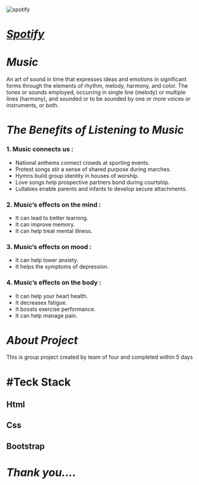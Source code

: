 ![spotify](https://user-images.githubusercontent.com/73729386/197356618-c132231d-c68f-402e-bb9a-a0912993c168.png)
# _[Spotify](https://new-spotify-clone.vercel.app/)_



# _Music_
  An art of sound in time that expresses ideas and emotions in significant forms through the elements of rhythm, melody, harmony, and color.
  The tones or sounds employed, occurring in single line (melody) or multiple lines (harmony), and sounded or to be sounded by one or more voices or instruments, or both.
  
# _The Benefits of Listening to Music_
### 1. Music connects us :
- National anthems connect crowds at sporting events.
- Protest songs stir a sense of shared purpose during marches.
- Hymns build group identity in houses of worship.
- Love songs help prospective partners bond during courtship.
- Lullabies enable parents and infants to develop secure attachments.

### 2. Music’s effects on the mind :
- It can lead to better learning.
- It can improve memory.
- It can help treat mental illness.

### 3. Music’s effects on mood :
- It can help lower anxiety.
- It helps the symptoms of depression.

### 4. Music’s effects on the body :
- It can help your heart health.
- It decreases fatigue.
- It boosts exercise performance.
- It can help manage pain.


# _About Project_
This is group project created by team of four and completed within 5 days 

<h1>#Teck Stack</h1>
<h2>Html</h2>
<h2>Css</h2>
<h2>Bootstrap</h2>




# _Thank you...._

